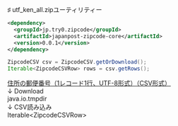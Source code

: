 ♯ utf_ken_all.zipユーティリティー

```xml
<dependency>
  <groupId>jp.try0.zipcode</groupId>
  <artifactId>japanpost-zipcode-core</artifactId>
  <version>0.0.1</version>
</dependency>
```

```java
ZipcodeCSV csv = ZipcodeCSV.getOrDownload();
Iterable<ZipcodeCSVRow> rows = csv.getRows();
```

[住所の郵便番号（1レコード1行、UTF-8形式）（CSV形式）](https://www.post.japanpost.jp/zipcode/download.html)  
 ↓ Download  
java.io.tmpdir  
 ↓ CSV読み込み  
Iterable\<ZipcodeCSVRow\>  
